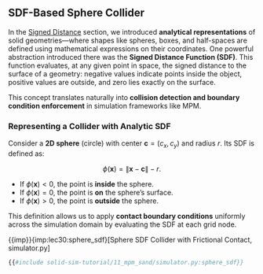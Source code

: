 ## SDF-Based Sphere Collider

In the [Signed Distance](./lec7.1-signed_dists.md) section, we introduced **analytical representations** of solid geometries—where shapes like spheres, boxes, and half-spaces are defined using mathematical expressions on their coordinates. One powerful abstraction introduced there was the **Signed Distance Function (SDF)**. This function evaluates, at any given point in space, the signed distance to the surface of a geometry: negative values indicate points inside the object, positive values are outside, and zero lies exactly on the surface.

This concept translates naturally into **collision detection and boundary condition enforcement** in simulation frameworks like MPM.

### Representing a Collider with Analytic SDF

Consider a **2D sphere** (circle) with center $\mathbf{c} = (c_x, c_y)$ and radius $r$. Its SDF is defined as:

$$
\phi(\mathbf{x}) = \|\mathbf{x} - \mathbf{c}\| - r.
$$

- If $\phi(\mathbf{x}) < 0$, the point is **inside** the sphere.
- If $\phi(\mathbf{x}) = 0$, the point is **on** the sphere’s surface.
- If $\phi(\mathbf{x}) > 0$, the point is **outside** the sphere.

This definition allows us to apply **contact boundary conditions** uniformly across the simulation domain by evaluating the SDF at each grid node.

{{imp}}{imp:lec30:sphere_sdf}[Sphere SDF Collider with Frictional Contact, simulator.py]
```python
{{#include solid-sim-tutorial/11_mpm_sand/simulator.py:sphere_sdf}}
```